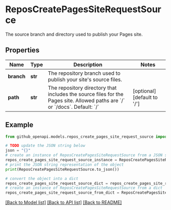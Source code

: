 # ReposCreatePagesSiteRequestSource

The source branch and directory used to publish your Pages site.

## Properties

Name | Type | Description | Notes
------------ | ------------- | ------------- | -------------
**branch** | **str** | The repository branch used to publish your site&#39;s source files. | 
**path** | **str** | The repository directory that includes the source files for the Pages site. Allowed paths are &#x60;/&#x60; or &#x60;/docs&#x60;. Default: &#x60;/&#x60; | [optional] [default to '/']

## Example

```python
from github_openapi.models.repos_create_pages_site_request_source import ReposCreatePagesSiteRequestSource

# TODO update the JSON string below
json = "{}"
# create an instance of ReposCreatePagesSiteRequestSource from a JSON string
repos_create_pages_site_request_source_instance = ReposCreatePagesSiteRequestSource.from_json(json)
# print the JSON string representation of the object
print(ReposCreatePagesSiteRequestSource.to_json())

# convert the object into a dict
repos_create_pages_site_request_source_dict = repos_create_pages_site_request_source_instance.to_dict()
# create an instance of ReposCreatePagesSiteRequestSource from a dict
repos_create_pages_site_request_source_from_dict = ReposCreatePagesSiteRequestSource.from_dict(repos_create_pages_site_request_source_dict)
```
[[Back to Model list]](../README.md#documentation-for-models) [[Back to API list]](../README.md#documentation-for-api-endpoints) [[Back to README]](../README.md)


